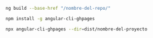 ```bash
ng build --base-href "/nombre-del-repo/"
```

```bash
npm install -g angular-cli-ghpages
```

```bash
npx angular-cli-ghpages --dir=dist/nombre-del-proyecto
```